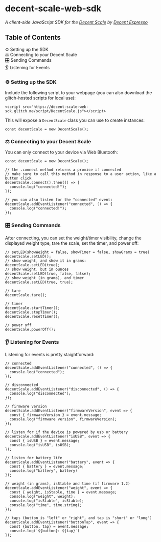 # decent-scale-web-sdk

_A client-side JavaScript SDK for the [Decent Scale](https://decentespresso.com/decentscale) by [Decent Expresso](https://decentespresso.com/)_

## Table of Contents  
⚙️ Setting up the SDK  
⚖️ Connecting to your Decent Scale  
🎛 Sending Commands  
👂 Listening for Events  

### ⚙️ Setting up the SDK

Include the following script to your webpage (you can also download the glitch-hosted scripts for local use):  

```
<script src="https://decent-scale-web-sdk.glitch.me/script/DecentScale.js"></script>
```

This will expose a `DecentScale` class you can use to create instances:

```
const decentScale = new DecentScale();
```

### ⚖️ Connecting to your Decent Scale  

You can only connect to your device via Web Bluetooth:

```
const decentScale = new DecentScale();

// the .connect method returns a promise if connected
// make sure to call this method in response to a user action, like a button click
decentScale.connect().then(() => {
  console.log("connected!");
});

// you can also listen for the "connected" event:
decentScale.addEventListener("connected", () => {
  console.log("connected!");
});
```


### 🎛 Sending Commands  

After connecting, you can set the weight/timer visibility, change the displayed weight type, tare the scale, set the timer, and power off:

```
// setLED(showWeight = false, showTimer = false, showGrams = true)
decentScale.setLED();
// show weight, and show it in grams:
decentScale.setLED(true);
// show weight, but in ounces
decentScale.setLED(true, false, false);
// show weight (in grams), and timer
decentScale.setLED(true, true);

// tare
decentScale.tare();

// timer
decentScale.startTimer();
decentScale.stopTimer();
decentScale.resetTimer();

// power off
decentScale.powerOff();

```


### 👂 Listening for Events  

Listening for events is pretty staightforward:
```
// connected
decentScale.addEventListener("connected", () => {
  console.log("connected");
});

// disconnected
decentScale.addEventListener("disconnected", () => {
  console.log("disconnected");
});

// firmware version
decentScale.addEventListener("firmwareVersion", event => {
  const { firmwareVersion } = event.message;
  console.log("firmware version", firmwareVersion);
});

// listen for if the device is powered by usb or battery
decentScale.addEventListener("isUSB", event => {
  const { isUSB } = event.message;
  console.log("isUSB", isUSB);
});

// listen for battery life
decentScale.addEventListener("battery", event => {
  const { battery } = event.message;
  console.log("battery", battery)
});

// weight (in grams), isStable and time (if firmware 1.2)
decentScale.addEventListener("weight", event => {
  const { weight, isStable, time } = event.message;
  console.log("weight", weight);
  console.log("isStable", isStable);
  console.log("time", time.string);
});

// taps (button is "left" or "right", and tap is "short" or "long")
decentScale.addEventListener("buttonTap", event => {
  const {button, tap} = event.message;
  console.log(`${button}: ${tap}`)
});
```